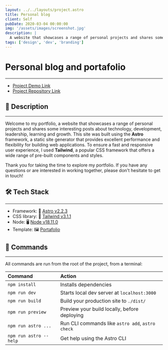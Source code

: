 ```yaml
---
layout: ../../layouts/project.astro
title: Personal blog
client: Self
pubDate: 2020-03-04 00:00:00
img: '/assets/images/screenshot.jpg'
description: |
  A website that showcases a range of personal projects and shares some interesting posts
tags: ['design', 'dev', 'branding']
---
```

# Personal blog and portafolio
---
- [Project Demo Link](https://josealbarado.netlify.app/)
- [Project Repository Link](https://github.com/josepepe91/portafolio-ui)
  
## 📝 Description
---

Welcome to my portfolio, a website that showcases a range of personal projects and shares some interesting posts about technology, development, leadership, learning and growth. This site was built using the **Astro** framework, a static site generator that provides excellent performance and flexibility for building web applications. To ensure a fast and responsive user experience, I used **Tailwind**, a popular CSS framework that offers a wide range of pre-built components and styles.

Thank you for taking the time to explore my portfolio. If you have any questions or are interested in working together, please don't hesitate to get in touch!

## 🛠️ Tech Stack
---

- Framework: 🚀 [Astro v2.2.3](https://astro.build/)
- CSS library: 🎨 [Tailwind v3.1.1](https://astro.build/)
- Node: 🖥️ [Node v18.11.0](https://astro.build/)
- Template: 🖼️ [Portafolio](https://stackblitz.com/github/withastro/astro/tree/latest/examples/portfolio)

## 🧞 Commands
---

All commands are run from the root of the project, from a terminal:

| Command                | Action                                           |
| :--------------------- | :----------------------------------------------- |
| `npm install`          | Installs dependencies                            |
| `npm run dev`          | Starts local dev server at `localhost:3000`      |
| `npm run build`        | Build your production site to `./dist/`          |
| `npm run preview`      | Preview your build locally, before deploying     |
| `npm run astro ...`    | Run CLI commands like `astro add`, `astro check` |
| `npm run astro --help` | Get help using the Astro CLI                     |

